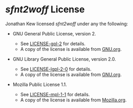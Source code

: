 # *sfnt2woff* License
Jonathan Kew licensed *sfnt2woff* under any the following:

* GNU General Public License, version 2.
  * See [LICENSE-gpl-2](https://github.com/TheJessieKirk/sfnt2woff/blob/main/LICENSE-gpl-2) for details.
  * A copy of the license is available from [GNU.org](https://www.gnu.org/licenses/old-licenses/gpl-2.0.html).

* GNU Library General Public License, version 2.0.
  * See [LICENSE-lgpl-2-0](https://github.com/TheJessieKirk/sfnt2woff/blob/main/LICENSE-lgpl-2-0) for details.
  * A copy of the license is available from [GNU.org](https://www.gnu.org/licenses/old-licenses/lgpl-2.0.html).

* Mozilla Public License 1.1.
  * See [LICENSE-mpl-1-1](https://github.com/TheJessieKirk/sfnt2woff/blob/main/LICENSE-mpl-1-1) for details.
  * A copy of the license is available from [Mozilla.org](https://www.mozilla.org/en-US/MPL/1.1/).
